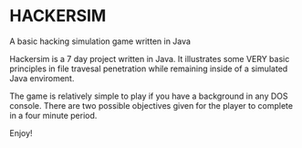# HACKERSIM
A basic hacking simulation game written in Java

Hackersim is a 7 day project written in Java. It illustrates some VERY basic principles in file travesal
penetration while remaining inside of a simulated Java enviroment.

The game is relatively simple to play if you have a background in any DOS console.
There are two possible objectives given for the player to complete in a four minute period.

Enjoy!
